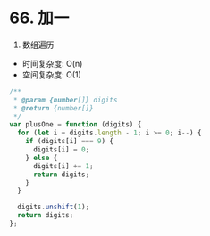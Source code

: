 # 66. 加一

1. 数组遍历

* 时间复杂度: O(n)
* 空间复杂度: O(1)

```js
/**
 * @param {number[]} digits
 * @return {number[]}
 */
var plusOne = function (digits) {
  for (let i = digits.length - 1; i >= 0; i--) {
    if (digits[i] === 9) {
      digits[i] = 0;
    } else {
      digits[i] += 1;
      return digits;
    }
  }

  digits.unshift(1);
  return digits;
};
```
